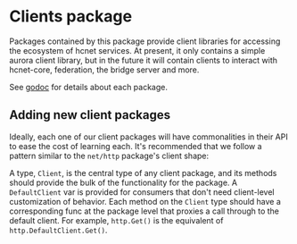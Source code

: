 # Clients package

Packages contained by this package provide client libraries for accessing the ecosystem of hcnet services.  At present, it only contains a simple aurora client library, but in the future it will contain clients to interact with hcnet-core, federation, the bridge server and more.

See [godoc](https://godoc.org/github.com/hcnet/go/clients) for details about each package.

## Adding new client packages

Ideally, each one of our client packages will have commonalities in their API to ease the cost of learning each.  It's recommended that we follow a pattern similar to the `net/http` package's client shape:

A type, `Client`, is the central type of any client package, and its methods should provide the bulk of the functionality for the package.  A `DefaultClient` var is provided for consumers that don't need client-level customization of behavior.  Each method on the `Client` type should have a corresponding func at the package level that proxies a call through to the default client.  For example, `http.Get()` is the equivalent of `http.DefaultClient.Get()`.